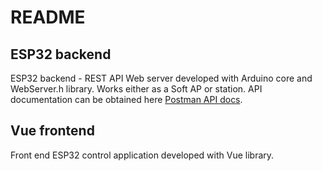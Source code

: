# README
## ESP32 backend
ESP32 backend - REST API Web server developed with Arduino core and WebServer.h library. Works either as a Soft AP or station. API documentation can be obtained here [Postman API docs](https://documenter.getpostman.com/view/16964968/2s8YzMXkBM).
## Vue frontend
Front end ESP32 control application developed with Vue library.
